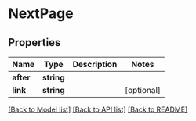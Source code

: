 # NextPage

## Properties
Name | Type | Description | Notes
------------ | ------------- | ------------- | -------------
**after** | **string** |  | 
**link** | **string** |  | [optional] 

[[Back to Model list]](../README.md#documentation-for-models) [[Back to API list]](../README.md#documentation-for-api-endpoints) [[Back to README]](../README.md)


